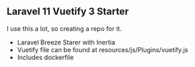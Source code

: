 ## Laravel 11 Vuetify 3 Starter

I use this a lot, so creating a repo for it.

- Laravel Breeze Starer with Inertia
- Vuetify file can be found at resources/js/Plugins/vuetify.js
- Includes dockerfile
